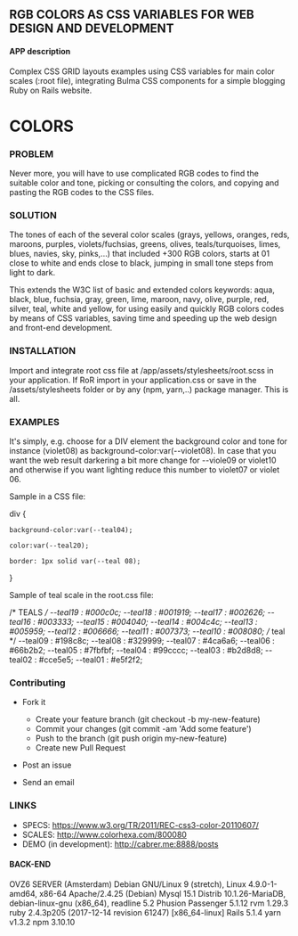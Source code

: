 ## RGB COLORS AS CSS VARIABLES FOR WEB DESIGN AND DEVELOPMENT  

#### APP description 
Complex CSS GRID layouts examples using CSS variables for main color scales (:root file), integrating Bulma CSS components for a simple blogging Ruby on Rails website.

# COLORS

### PROBLEM
Never more, you will have to use complicated RGB codes to find the suitable color and tone, picking or consulting the colors, and copying and pasting the RGB codes to the CSS files.

### SOLUTION 
The tones of each of the several color scales (grays, yellows, oranges, reds, maroons, purples, violets/fuchsias, greens, olives, teals/turquoises, limes, blues, navies, sky, pinks,...) that included +300 RGB colors, starts at 01 close to white and ends close to black, jumping in small tone steps from light to dark.

This extends the W3C list of basic and extended colors keywords: aqua, black, blue, fuchsia, gray, green, lime, maroon, navy, olive, purple, red, silver, teal, white and yellow, for using easily and quickly RGB colors codes by means of CSS variables, saving time and speeding up the web design and front-end development. 

### INSTALLATION
Import and integrate root css file at /app/assets/stylesheets/root.scss in your application. If RoR import in your application.css or save in the /assets/stylesheets folder or by any (npm, yarn,..) package manager. This is all. 

### EXAMPLES 
It's simply,  e.g. choose for a DIV element the background color and tone for instance (violet08) as background-color:var(--violet08). 
In case that you want the web result darkering a bit more change for --viole09 or violet10 and otherwise if you want lighting reduce this number to violet07 or violet 06.

Sample in a CSS file:

div {

    background-color:var(--teal04);

    color:var(--teal20);

    border: 1px solid var(--teal 08);
}

Sample of teal scale in the root.css file:

/* TEALS */ 
--teal19 : #000c0c;
--teal18 : #001919;
--teal17 : #002626;
--teal16 : #003333;
--teal15 : #004040;
--teal14 : #004c4c;
--teal13 : #005959;
--teal12 : #006666;
--teal11 : #007373;
--teal10 : #008080; /* teal */
--teal09 : #198c8c;
--teal08 : #329999;
--teal07 : #4ca6a6;
--teal06 : #66b2b2;
--teal05 : #7fbfbf;
--teal04 : #99cccc;
--teal03 : #b2d8d8;
--teal02 : #cce5e5;
--teal01 : #e5f2f2;

### Contributing

- Fork it

    - Create your feature branch (git checkout -b my-new-feature)
    - Commit your changes (git commit -am 'Add some feature')
    - Push to the branch (git push origin my-new-feature)
    - Create new Pull Request

- Post an issue
- Send an email

### LINKS
- SPECS: https://www.w3.org/TR/2011/REC-css3-color-20110607/
- SCALES: http://www.colorhexa.com/800080
- DEMO (in development): http://cabrer.me:8888/posts

#### BACK-END
OVZ6 SERVER (Amsterdam)
Debian GNU/Linux 9 (stretch), Linux 4.9.0-1-amd64, x86-64
Apache/2.4.25 (Debian)
Mysql 15.1 Distrib 10.1.26-MariaDB, debian-linux-gnu (x86_64), readline 5.2
Phusion Passenger 5.1.12
rvm 1.29.3
ruby 2.4.3p205 (2017-12-14 revision 61247) [x86_64-linux] 
Rails 5.1.4
yarn v1.3.2
npm 3.10.10

